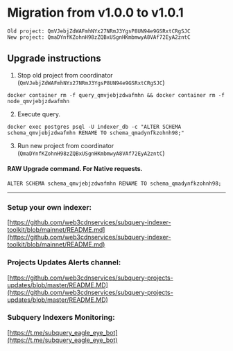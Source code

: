 # Migration from v1.0.0 to v1.0.1
```
Old project: QmVJebjZdWAFmhNYx27NRmJ3YgsP8UN94e9GSRxtCRgSJC
New project: QmaDYnfKZohnH98zZQBxUSgnHKmbmwyA8VAf72EyA2zntC
```


## Upgrade instructions
 1) Stop old project from coordinator (`QmVJebjZdWAFmhNYx27NRmJ3YgsP8UN94e9GSRxtCRgSJC`)

```
docker container rm -f query_qmvjebjzdwafmhn && docker container rm -f node_qmvjebjzdwafmhn
```

 2) Execute query.

```
docker exec postgres psql -U indexer_db -c "ALTER SCHEMA schema_qmvjebjzdwafmhn RENAME TO schema_qmadynfkzohnh98;"

```

 3) Run new project from coordinator (`QmaDYnfKZohnH98zZQBxUSgnHKmbmwyA8VAf72EyA2zntC`)

#### RAW Upgrade command. For Native requests.
`ALTER SCHEMA schema_qmvjebjzdwafmhn RENAME TO schema_qmadynfkzohnh98;`


___
### Setup your own indexer:

[https://github.com/web3cdnservices/subquery-indexer-toolkit/blob/mainnet/README.md](https://github.com/web3cdnservices/subquery-indexer-toolkit/blob/mainnet/README.md)

### Projects Updates Alerts channel:

[https://github.com/web3cdnservices/subquery-projects-updates/blob/master/README.MD](https://github.com/web3cdnservices/subquery-projects-updates/blob/master/README.MD)

### Subquery Indexers Monitoring:

[https://t.me/subquery_eagle_eye_bot](https://t.me/subquery_eagle_eye_bot)